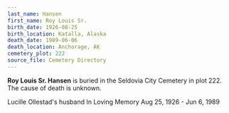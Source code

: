 ```yaml
---
last_name: Hansen
first_name: Roy Louis Sr.
birth_date: 1926-08-25
birth_location: Katalla, Alaska
death_date: 1989-06-06
death_location: Anchorage, AK
cemetery_plot: 222
source_file: Cemetery Directory
---
```

**Roy Louis Sr.   Hansen** is buried in the Seldovia City Cemetery in plot 222.  The cause of death is unknown.


Lucille Ollestad's husband
In Loving Memory Aug 25, 1926 - Jun 6, 1989
